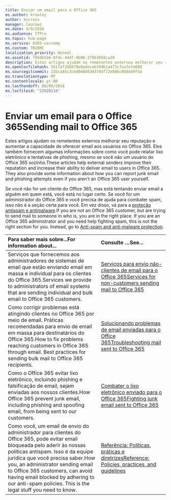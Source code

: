 ```yaml
---
title: Enviar um email para o Office 365
ms.author: krowley
author: kccross
manager: laurawi
ms.date: 4/9/2016
ms.audience: ITPro
ms.topic: hub-page
ms.service: O365-seccomp
ms.custom: TN2DMC
localization_priority: Normal
ms.assetid: f9d4b5b6-8f4c-44df-9b06-2f9b3058ca20
description: Estes artigos ajudam os remetentes externos melhorar seu reputação e aumentar a capacidade de oferecer email aos usuários no Office 365. Eles também fornecem algumas informações sobre como você pode relatar lixo eletrônico e tentativas de phishing, mesmo se você não um usuário do Office 365 sozinho.
ms.openlocfilehash: 551faf356678e0adecab784b1a473cfaa7e7e088
ms.sourcegitcommit: 22bca85c3c6d946083d3784f72e886c068d49f4a
ms.translationtype: MT
ms.contentlocale: pt-BR
ms.lasthandoff: 08/06/2018
ms.locfileid: "22028118"
---
```

# <a name="sending-mail-to-office-365"></a><span data-ttu-id="e99dc-104">Enviar um email para o Office 365</span><span class="sxs-lookup"><span data-stu-id="e99dc-104">Sending mail to Office 365</span></span>

<span data-ttu-id="e99dc-p102">Estes artigos ajudam os remetentes externos melhorar seu reputação e aumentar a capacidade de oferecer email aos usuários no Office 365. Eles também fornecem algumas informações sobre como você pode relatar lixo eletrônico e tentativas de phishing, mesmo se você não um usuário do Office 365 sozinho.</span><span class="sxs-lookup"><span data-stu-id="e99dc-p102">These articles help external senders improve their reputation and increase their ability to deliver email to users in Office 365. They also provide some information about how you can report junk email and phishing attempts even if you aren't an Office 365 user yourself.</span></span>
  
<span data-ttu-id="e99dc-p103">Se você não for um cliente do Office 365, mas está tentando enviar email a alguém em quem está, você está no lugar certo. Se você for um administrador do Office 365 e você precisa de ajuda para combater spam, isso não é a seção certa para você. Em vez disso, vá para a [proteção antispam e antimalware](http://technet.microsoft.com/library/93c6c227-7442-4293-b64d-ec8f15c928db.aspx).</span><span class="sxs-lookup"><span data-stu-id="e99dc-p103">If you are not an Office 365 customer, but are trying to send mail to someone in who is, you are in the right place. If you are an Office 365 administrator and you need help fighting spam, this is not the right section for you. Instead, go to [Anti-spam and anti-malware protection](http://technet.microsoft.com/library/93c6c227-7442-4293-b64d-ec8f15c928db.aspx).</span></span>
  
|<span data-ttu-id="e99dc-110">**Para saber mais sobre...**</span><span class="sxs-lookup"><span data-stu-id="e99dc-110">**For information about...**</span></span>|<span data-ttu-id="e99dc-111">**Consulte …**</span><span class="sxs-lookup"><span data-stu-id="e99dc-111">**See...**</span></span>|
|:-----|:-----|
|<span data-ttu-id="e99dc-112">Serviços que fornecemos aos administradores de sistemas de email que estão enviando email em massa e individual para os clientes do Office 365.</span><span class="sxs-lookup"><span data-stu-id="e99dc-112">Services we provide to administrators of email systems that are sending individual and bulk email to Office 365 customers.</span></span>  <br/> |[<span data-ttu-id="e99dc-113">Serviços para envio não-clientes de email para o Office 365</span><span class="sxs-lookup"><span data-stu-id="e99dc-113">Services for non-customers sending mail to Office 365</span></span>](services-for-non-customers.md) <br/> |
|<span data-ttu-id="e99dc-p104">Como corrigir problemas está atingindo clientes no Office 365 por meio de email. Práticas recomendadas para envio de email em massa para destinatários do Office 365.</span><span class="sxs-lookup"><span data-stu-id="e99dc-p104">How to fix problems reaching customers in Office 365 through email. Best practices for sending bulk mail to Office 365 recipients.</span></span>  <br/> |[<span data-ttu-id="e99dc-116">Solucionando problemas de email enviadas para o Office 365</span><span class="sxs-lookup"><span data-stu-id="e99dc-116">Troubleshooting mail sent to Office 365</span></span>](troubleshooting-mail-sent-to-office-365.md) <br/> |
|<span data-ttu-id="e99dc-117">Como o Office 365 evitar lixo eletrônico, incluindo phishing e falsificação de email, sejam enviadas aos nossos clientes.</span><span class="sxs-lookup"><span data-stu-id="e99dc-117">How Office 365 prevent junk email, including phishing and spoofing email, from being sent to our customers.</span></span>  <br/> |[<span data-ttu-id="e99dc-118">Combater o lixo eletrônico enviado para o Office 365</span><span class="sxs-lookup"><span data-stu-id="e99dc-118">Fighting junk email sent to Office 365</span></span>](fighting-junk-email.md) <br/> |
|<span data-ttu-id="e99dc-p105">Como você, um email de envio do administrador para clientes do Office 365, pode evitar email bloqueada pelo aderir às nossas políticas antispam. Isso é da equipe jurídica que você precisa saber.</span><span class="sxs-lookup"><span data-stu-id="e99dc-p105">How you, an administrator sending email to Office 365 customers, can avoid having email blocked by adhering to our anti-spam policies. This is the legal stuff you need to know.</span></span>  <br/> |[<span data-ttu-id="e99dc-121">Referência: Políticas, práticas e diretrizes</span><span class="sxs-lookup"><span data-stu-id="e99dc-121">Reference: Policies, practices, and guidelines</span></span>](reference-policies-practices-and-guidelines.md) <br/> |
   

